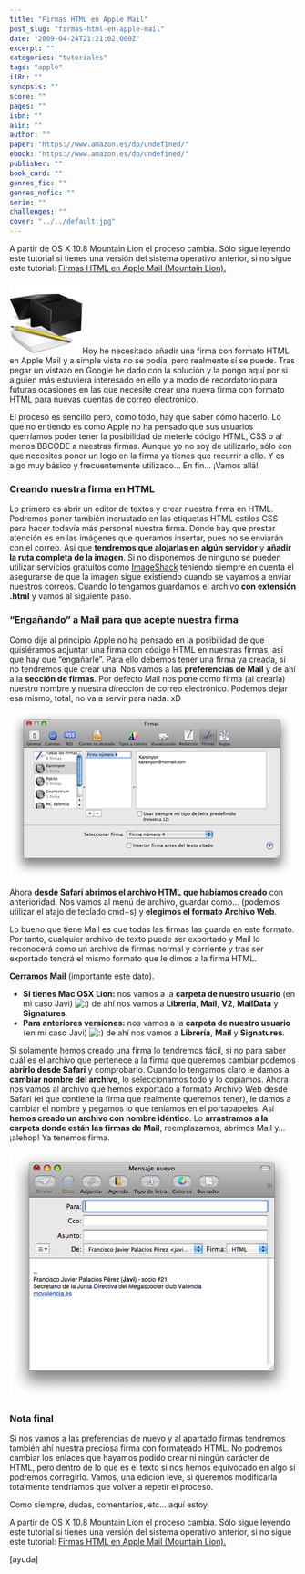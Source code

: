 ```yaml
---
title: "Firmas HTML en Apple Mail"
post_slug: "firmas-html-en-apple-mail"
date: "2009-04-24T21:21:02.000Z"
excerpt: ""
categories: "tutoriales"
tags: "apple"
i18n: ""
synopsis: ""
score: ""
pages: ""
isbn: ""
asin: ""
author: ""
paper: "https://www.amazon.es/dp/undefined/"
ebook: "https://www.amazon.es/dp/undefined/"
publisher: ""
book_card: ""
genres_fic: ""
genres_nofic: ""
serie: ""
challenges: ""
cover: "../../default.jpg"
---
```


A partir de OS X 10.8 Mountain Lion el proceso cambia. Sólo sigue leyendo este tutorial si tienes una versión del sistema operativo anterior, si no sigue este tutorial: [Firmas HTML en Apple Mail (Mountain Lion).](http://fjp.es/firmas-html-en-apple-mail-nuevo-metodo/)

![tutorial](images/tutorial.png "tutorial")Hoy he necesitado añadir una firma con formato HTML en Apple Mail y a simple vista no se podía, pero realmente sí se puede. Tras pegar un vistazo en Google he dado con la solución y la pongo aquí por si alguien más estuviera interesado en ello y a modo de recordatorio para futuras ocasiones en las que necesite crear una nueva firma con formato HTML para nuevas cuentas de correo electrónico.

El proceso es sencillo pero, como todo, hay que saber cómo hacerlo. Lo que no entiendo es como Apple no ha pensado que sus usuarios querríamos poder tener la posibilidad de meterle código HTML, CSS o al menos BBCODE a nuestras firmas. Aunque yo no soy de utilizarlo, sólo con que necesites poner un logo en la firma ya tienes que recurrir a ello. Y es algo muy básico y frecuentemente utilizado… En fin… ¡Vamos allá!

### Creando nuestra firma en HTML

Lo primero es abrir un editor de textos y crear nuestra firma en HTML. Podremos poner también incrustado en las etiquetas HTML estilos CSS para hacer todavía más personal nuestra firma. Donde hay que prestar atención es en las imágenes que queramos insertar, pues no se enviarán con el correo. Así que **tendremos que alojarlas en algún servidor** y **añadir la ruta completa de la imagen**. Si no disponemos de ninguno se pueden utilizar servicios gratuitos como [ImageShack](http://imageshack.us) teniendo siempre en cuenta el asegurarse de que la imagen sigue existiendo cuando se vayamos a enviar nuestros correos. Cuando lo tengamos guardamos el archivo **con extensión .html** y vamos al siguiente paso.

### “Engañando” a Mail para que acepte nuestra firma

Como dije al principio Apple no ha pensado en la posibilidad de que quisiéramos adjuntar una firma con código HTML en nuestras firmas, así que hay que “engañarle”. Para ello debemos tener una firma ya creada, si no tendremos que crear una. Nos vamos a las **preferencias de Mail** y de ahí a la **sección de firmas**. Por defecto Mail nos pone como firma (al crearla) nuestro nombre y nuestra dirección de correo electrónico. Podemos dejar esa mismo, total, no va a servir para nada. xD

![crear-firma-html-apple-mail](images/crear-firma-html-apple-mail.png "crear-firma-html-apple-mail")

Ahora **desde Safari abrimos el archivo HTML que habíamos creado** con anterioridad. Nos vamos al menú de archivo, guardar como… (podemos utilizar el atajo de teclado cmd+s) y **elegimos el formato Archivo Web**.  

Lo bueno que tiene Mail es que todas las firmas las guarda en este formato. Por tanto, cualquier archivo de texto puede ser exportado y Mail lo reconocerá como un archivo de firmas normal y corriente y tras ser exportado tendrá el mismo formato que le dimos a la firma HTML.

**Cerramos Mail** (importante este dato).

- **Si tienes Mac OSX Lion:** nos vamos a la **carpeta de nuestro usuario** (en mi caso Javi) ![:)](http://fjp.es/wp-includes/images/smilies/icon_smile.gif) de ahí nos vamos a **Librería**, **Mail**, **V2**, **MailData** y **Signatures**.
- **Para anteriores versiones:** nos vamos a la **carpeta de nuestro usuario** (en mi caso Javi) ![:)](http://fjp.es/wp-includes/images/smilies/icon_smile.gif) de ahí nos vamos a **Librería**, **Mail** y **Signatures**.

Si solamente hemos creado una firma lo tendremos fácil, si no para saber cuál es el archivo que pertenece a la firma que queremos cambiar podemos **abrirlo desde Safari** y comprobarlo. Cuando lo tengamos claro le damos a **cambiar nombre del archivo**, lo seleccionamos todo y lo copiamos. Ahora nos vamos al archivo que hemos exportado a formato Archivo Web desde Safari (el que contiene la firma que realmente queremos tener), le damos a cambiar el nombre y pegamos lo que teníamos en el portapapeles. Así **hemos creado un archivo con nombre idéntico**. Lo **arrastramos a la carpeta donde están las firmas de Mail**, reemplazamos, abrimos Mail y… ¡alehop! Ya tenemos firma.

![correo-nuevo-apple-mail](images/correo-nuevo-apple-mail.png "correo-nuevo-apple-mail")

### Nota final

Si nos vamos a las preferencias de nuevo y al apartado firmas tendremos también ahí nuestra preciosa firma con formateado HTML. No podremos cambiar los enlaces que hayamos podido crear ni ningún carácter de HTML, pero dentro de lo que es el texto si nos hemos equivocado en algo sí podremos corregirlo. Vamos, una edición leve, si queremos modificarla totalmente tendríamos que volver a repetir el proceso.

Como siempre, dudas, comentarios, etc… aquí estoy.

A partir de OS X 10.8 Mountain Lion el proceso cambia. Sólo sigue leyendo este tutorial si tienes una versión del sistema operativo anterior, si no sigue este tutorial: [Firmas HTML en Apple Mail (Mountain Lion).](http://fjp.es/firmas-html-en-apple-mail-nuevo-metodo/)

\[ayuda\]
